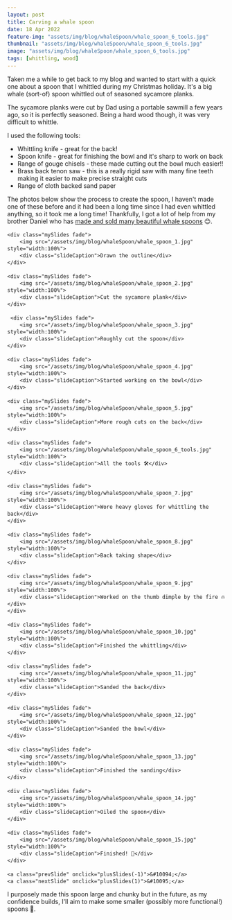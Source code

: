 ```yaml
---
layout: post
title: Carving a whale spoon
date: 18 Apr 2022
feature-img: "assets/img/blog/whaleSpoon/whale_spoon_6_tools.jpg"
thumbnail: "assets/img/blog/whaleSpoon/whale_spoon_6_tools.jpg"
image: "assets/img/blog/whaleSpoon/whale_spoon_6_tools.jpg" 
tags: [whittling, wood]
---
```


Taken me a while to get back to my blog and wanted to start with a quick one about a spoon that I whittled during my Christmas holiday. It's a big whale (sort-of) spoon whittled out of seasoned sycamore planks. 

The sycamore planks were cut by Dad using a portable sawmill a few years ago, so it is perfectly seasoned. Being a hard wood though, it was very difficult to whittle.

I used the following tools:

- Whittling knife - great for the back!
- Spoon knife - great for finishing the bowl and it's sharp to work on back
- Range of gouge chisels - these made cutting out the bowl much easier!!
- Brass back tenon saw - this is a really rigid saw with many fine teeth making it easier to make precise straight cuts
- Range of cloth backed sand paper

The photos below show the process to create the spoon, I haven't made one of these before and it had been a long time since I had even whittled anything, so it took me a long time! Thankfully, I got a lot of help from my brother Daniel who has [made and sold many beautiful whale spoons](https://www.etsy.com/uk/listing/851342680/handcarved-locally-sourced-highland?ref=shop_review) 😊.

<div class="slideshow-container">

    <div class="mySlides fade">
        <img src="/assets/img/blog/whaleSpoon/whale_spoon_1.jpg" style="width:100%">
        <div class="slideCaption">Drawn the outline</div>
    </div>

    <div class="mySlides fade">
        <img src="/assets/img/blog/whaleSpoon/whale_spoon_2.jpg" style="width:100%">
        <div class="slideCaption">Cut the sycamore plank</div>
    </div>

     <div class="mySlides fade">
        <img src="/assets/img/blog/whaleSpoon/whale_spoon_3.jpg" style="width:100%">
        <div class="slideCaption">Roughly cut the spoon</div>
    </div>
    
    <div class="mySlides fade">
        <img src="/assets/img/blog/whaleSpoon/whale_spoon_4.jpg" style="width:100%">
        <div class="slideCaption">Started working on the bowl</div>
    </div>

    <div class="mySlides fade">
        <img src="/assets/img/blog/whaleSpoon/whale_spoon_5.jpg" style="width:100%">
        <div class="slideCaption">More rough cuts on the back</div>
    </div>

    <div class="mySlides fade">
        <img src="/assets/img/blog/whaleSpoon/whale_spoon_6_tools.jpg" style="width:100%">
        <div class="slideCaption">All the tools 🛠️</div>
    </div>

    <div class="mySlides fade">
        <img src="/assets/img/blog/whaleSpoon/whale_spoon_7.jpg" style="width:100%">
        <div class="slideCaption">Wore heavy gloves for whittling the back</div>
    </div>

    <div class="mySlides fade">
        <img src="/assets/img/blog/whaleSpoon/whale_spoon_8.jpg" style="width:100%">
        <div class="slideCaption">Back taking shape</div>
    </div>

    <div class="mySlides fade">
        <img src="/assets/img/blog/whaleSpoon/whale_spoon_9.jpg" style="width:100%">
        <div class="slideCaption">Worked on the thumb dimple by the fire 🔥</div>
    </div>

    <div class="mySlides fade">
        <img src="/assets/img/blog/whaleSpoon/whale_spoon_10.jpg" style="width:100%">
        <div class="slideCaption">Finished the whittling</div>
    </div>

    <div class="mySlides fade">
        <img src="/assets/img/blog/whaleSpoon/whale_spoon_11.jpg" style="width:100%">
        <div class="slideCaption">Sanded the back</div>
    </div>

    <div class="mySlides fade">
        <img src="/assets/img/blog/whaleSpoon/whale_spoon_12.jpg" style="width:100%">
        <div class="slideCaption">Sanded the bowl</div>
    </div>

    <div class="mySlides fade">
        <img src="/assets/img/blog/whaleSpoon/whale_spoon_13.jpg" style="width:100%">
        <div class="slideCaption">Finished the sanding</div>
    </div>

    <div class="mySlides fade">
        <img src="/assets/img/blog/whaleSpoon/whale_spoon_14.jpg" style="width:100%">
        <div class="slideCaption">Oiled the spoon</div>
    </div>

    <div class="mySlides fade">
        <img src="/assets/img/blog/whaleSpoon/whale_spoon_15.jpg" style="width:100%">
        <div class="slideCaption">Finished! 🏁</div>
    </div>

    <a class="prevSlide" onclick="plusSlides(-1)">&#10094;</a>
    <a class="nextSlide" onclick="plusSlides(1)">&#10095;</a>

</div>

I purposely made this spoon large and chunky but in the future, as my confidence builds, I'll aim to make some smaller (possibly more functional!) spoons 🥄.